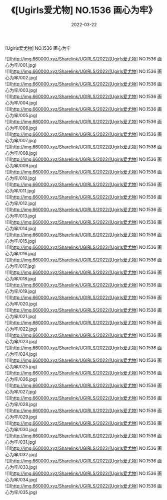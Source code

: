 ﻿---
layout: post
title:  《[Ugirls爱尤物] NO.1536 画心为牢》
date:   2022-03-22
img: http://img.660000.xyz/Sharelink/UGIRLS/2022/[Ugirls爱尤物] NO.1536 画心为牢/000.jpg
categories: [美女, 清纯, 唯美]
---

[Ugirls爱尤物] NO.1536 画心为牢

 ![](http://img.660000.xyz/Sharelink/UGIRLS/2022/[Ugirls爱尤物] NO.1536 画心为牢/001.jpg) <br>![](http://img.660000.xyz/Sharelink/UGIRLS/2022/[Ugirls爱尤物] NO.1536 画心为牢/002.jpg) <br>![](http://img.660000.xyz/Sharelink/UGIRLS/2022/[Ugirls爱尤物] NO.1536 画心为牢/003.jpg) <br>![](http://img.660000.xyz/Sharelink/UGIRLS/2022/[Ugirls爱尤物] NO.1536 画心为牢/004.jpg) <br>![](http://img.660000.xyz/Sharelink/UGIRLS/2022/[Ugirls爱尤物] NO.1536 画心为牢/005.jpg) <br>![](http://img.660000.xyz/Sharelink/UGIRLS/2022/[Ugirls爱尤物] NO.1536 画心为牢/006.jpg) <br>![](http://img.660000.xyz/Sharelink/UGIRLS/2022/[Ugirls爱尤物] NO.1536 画心为牢/007.jpg) <br>![](http://img.660000.xyz/Sharelink/UGIRLS/2022/[Ugirls爱尤物] NO.1536 画心为牢/008.jpg) <br>![](http://img.660000.xyz/Sharelink/UGIRLS/2022/[Ugirls爱尤物] NO.1536 画心为牢/009.jpg) <br>![](http://img.660000.xyz/Sharelink/UGIRLS/2022/[Ugirls爱尤物] NO.1536 画心为牢/010.jpg) <br>![](http://img.660000.xyz/Sharelink/UGIRLS/2022/[Ugirls爱尤物] NO.1536 画心为牢/011.jpg) <br>![](http://img.660000.xyz/Sharelink/UGIRLS/2022/[Ugirls爱尤物] NO.1536 画心为牢/012.jpg) <br>![](http://img.660000.xyz/Sharelink/UGIRLS/2022/[Ugirls爱尤物] NO.1536 画心为牢/013.jpg) <br>![](http://img.660000.xyz/Sharelink/UGIRLS/2022/[Ugirls爱尤物] NO.1536 画心为牢/014.jpg) <br>![](http://img.660000.xyz/Sharelink/UGIRLS/2022/[Ugirls爱尤物] NO.1536 画心为牢/015.jpg) <br>![](http://img.660000.xyz/Sharelink/UGIRLS/2022/[Ugirls爱尤物] NO.1536 画心为牢/016.jpg) <br>![](http://img.660000.xyz/Sharelink/UGIRLS/2022/[Ugirls爱尤物] NO.1536 画心为牢/017.jpg) <br>![](http://img.660000.xyz/Sharelink/UGIRLS/2022/[Ugirls爱尤物] NO.1536 画心为牢/018.jpg) <br>![](http://img.660000.xyz/Sharelink/UGIRLS/2022/[Ugirls爱尤物] NO.1536 画心为牢/019.jpg) <br>![](http://img.660000.xyz/Sharelink/UGIRLS/2022/[Ugirls爱尤物] NO.1536 画心为牢/020.jpg) <br>![](http://img.660000.xyz/Sharelink/UGIRLS/2022/[Ugirls爱尤物] NO.1536 画心为牢/021.jpg) <br>![](http://img.660000.xyz/Sharelink/UGIRLS/2022/[Ugirls爱尤物] NO.1536 画心为牢/022.jpg) <br>![](http://img.660000.xyz/Sharelink/UGIRLS/2022/[Ugirls爱尤物] NO.1536 画心为牢/023.jpg) <br>![](http://img.660000.xyz/Sharelink/UGIRLS/2022/[Ugirls爱尤物] NO.1536 画心为牢/024.jpg) <br>![](http://img.660000.xyz/Sharelink/UGIRLS/2022/[Ugirls爱尤物] NO.1536 画心为牢/025.jpg) <br>![](http://img.660000.xyz/Sharelink/UGIRLS/2022/[Ugirls爱尤物] NO.1536 画心为牢/026.jpg) <br>![](http://img.660000.xyz/Sharelink/UGIRLS/2022/[Ugirls爱尤物] NO.1536 画心为牢/027.jpg) <br>![](http://img.660000.xyz/Sharelink/UGIRLS/2022/[Ugirls爱尤物] NO.1536 画心为牢/028.jpg) <br>![](http://img.660000.xyz/Sharelink/UGIRLS/2022/[Ugirls爱尤物] NO.1536 画心为牢/029.jpg) <br>![](http://img.660000.xyz/Sharelink/UGIRLS/2022/[Ugirls爱尤物] NO.1536 画心为牢/030.jpg) <br>![](http://img.660000.xyz/Sharelink/UGIRLS/2022/[Ugirls爱尤物] NO.1536 画心为牢/031.jpg) <br>![](http://img.660000.xyz/Sharelink/UGIRLS/2022/[Ugirls爱尤物] NO.1536 画心为牢/032.jpg) <br>![](http://img.660000.xyz/Sharelink/UGIRLS/2022/[Ugirls爱尤物] NO.1536 画心为牢/033.jpg) <br>![](http://img.660000.xyz/Sharelink/UGIRLS/2022/[Ugirls爱尤物] NO.1536 画心为牢/034.jpg) <br>![](http://img.660000.xyz/Sharelink/UGIRLS/2022/[Ugirls爱尤物] NO.1536 画心为牢/035.jpg) <br>